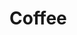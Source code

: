 # Coffee
<!-- I want you to take a different approach
enda youtube and follow tutorial of people using html and css to make websites
dont just blindly write kitua anaandika
try to see the patterns and thought process  ya huyo mtu anatengeneza hio kitu
angalia vile alitengeneza navigation bar
project and remake the navigation bar peke yake
umake sure umeieka ikae exactly kama yake and better if possible
then angalia vile wanatengeneza hero section
about section
footer etc
do that with 5 projects I promise you utakua unaelewa  thought process ya kutengeneza websites -->